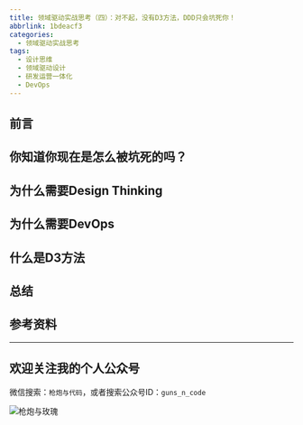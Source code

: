 ```yaml
---
title: 领域驱动实战思考（四）：对不起，没有D3方法，DDD只会坑死你！
abbrlink: 1bdeacf3
categories:
  - 领域驱动实战思考
tags:
  - 设计思维
  - 领域驱动设计
  - 研发运营一体化
  - DevOps
---
```


## 前言

## 你知道你现在是怎么被坑死的吗？

## 为什么需要Design Thinking

## 为什么需要DevOps

## 什么是D3方法

## 总结

## 参考资料

---

## 欢迎关注我的个人公众号

微信搜索：`枪炮与代码`，或者搜索公众号ID：`guns_n_code`

![枪炮与玫瑰](https://huhao-dev.oss-cn-beijing.aliyuncs.com/2020-01-20-wechat.png)